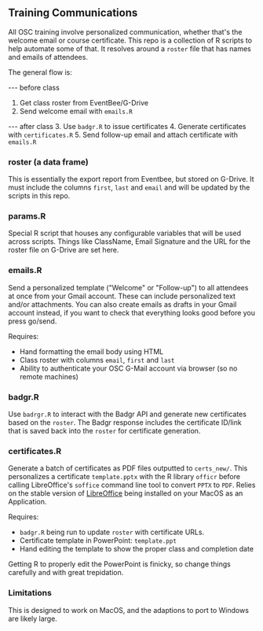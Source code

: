 ## Training Communications

All OSC training involve personalized communication, whether that's the welcome email or course certificate. This repo is a collection of R scripts to help automate some of that. It resolves around a `roster` file that has names and emails of attendees.

The general flow is:

--- before class
1. Get class roster from EventBee/G-Drive
2. Send welcome email with `emails.R`

--- after class 
3. Use `badgr.R` to issue certificates
4. Generate certificates with `certificates.R`
5. Send follow-up email and attach certificate with `emails.R`

### roster (a data frame)

This is essentially the export report from Eventbee, but stored on G-Drive. It must include the columns `first`, `last` and `email` and will be updated by the scripts in this repo.

### params.R

Special R script that houses any configurable variables that will be used across scripts. Things like ClassName, Email Signature and the URL for the roster file on G-Drive are set here. 

### emails.R

Send a personalized template ("Welcome" or "Follow-up") to all attendees at once from your Gmail account. These can include personalized text and/or attachments. You can also create emails as drafts in your Gmail account instead, if you want to check that everything looks good before you press go/send.

Requires:

* Hand formatting the email body using HTML
* Class roster with columns `email`, `first` and `last`
* Ability to authenticate your OSC G-Mail account via browser (so no remote machines)

### badgr.R

Use `badrgr.R` to interact with the Badgr API and generate new certificates based on the `roster`. The Badgr response includes the certificate ID/link that is saved back into the `roster` for certificate generation.

### certificates.R

Generate a batch of certificates as PDF files outputted to `certs_new/`. This personalizes a certificate `template.pptx` with the R library `officr` before calling LibreOffice's `soffice` command line tool to convert `PPTX` to `PDF`. Relies on the stable version of [LibreOffice](https://www.libreoffice.org/download/download/) being installed on your MacOS as an Application.

Requires: 

* `badgr.R` being run to update `roster` with certificate URLs.
* Certificate template in PowerPoint: `template.ppt`
* Hand editing the template to show the proper class and completion date

Getting R to properly edit the PowerPoint is finicky, so change things carefully and with great trepidation.

### Limitations

This is designed to work on MacOS, and the adaptions to port to Windows are likely large.
